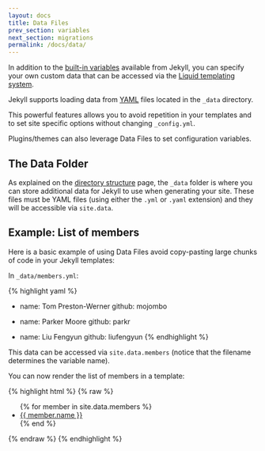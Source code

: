 ```yaml
---
layout: docs
title: Data Files
prev_section: variables
next_section: migrations
permalink: /docs/data/
---
```


In addition to the [built-in variables](../variables/) available from Jekyll,
you can specify your own custom data that can be accessed via the [Liquid 
templating system](http://wiki.github.com/shopify/liquid/liquid-for-designers).

Jekyll supports loading data from [YAML](http://yaml.org/) files located in the 
`_data` directory.

This powerful features allows you to avoid repetition in your templates and to
set site specific options without changing `_config.yml`. 

Plugins/themes can also leverage Data Files to set configuration variables.

## The Data Folder

As explained on the [directory structure](../structure/) page, the `_data` 
folder is where you can store additional data for Jekyll to use when generating
your site. These files must be YAML files (using either the `.yml` or `.yaml`
extension) and they will be accessible via `site.data`.

## Example: List of members

Here is a basic example of using Data Files avoid copy-pasting large chunks of
code in your Jekyll templates:

In `_data/members.yml`:

{% highlight yaml %}
- name: Tom Preston-Werner
  github: mojombo

- name: Parker Moore
  github: parkr

- name: Liu Fengyun
  github: liufengyun
{% endhighlight %}

This data can be accessed via `site.data.members` (notice that the filename
determines the variable name).

You can now render the list of members in a template:

{% highlight html %}
{% raw %}
<ul>
{% for member in site.data.members %}
  <li>
    <a href="https://github.com/{{ member.github }}">
      {{ member.name }}
    </a>
  </li>
{% end %}
</ul>
{% endraw %}
{% endhighlight %}
